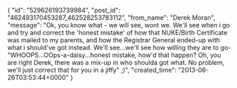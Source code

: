  {
   "id": "529626193739984",
   "post_id": "462493170453287_462528253783112",
   "from_name": "Derek Moran",
   "message": "Ok, you know what - we will see, wont we. We'll see when i go and try and correct the 'honest mistake' of how that NUKE/Birth Certificate was mailed to my parents, and how the Registrar General ended-up with what i should've got instead. We'll see...we'll see how willing they are to go- \"WHOOPS...OOps-a-daisy...honest mistake, how'd that happen? Oh, you are right Derek, there was a mix-up in who shoulda got what. No problem, we'll just correct that for you in a jiffy\" ;)",
   "created_time": "2013-06-26T03:53:44+0000"
 }
